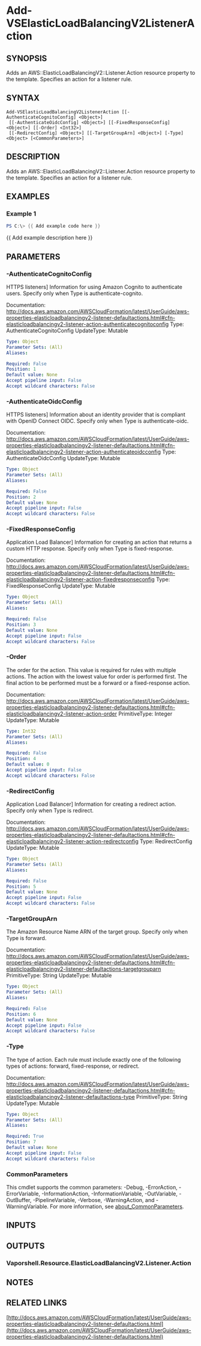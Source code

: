 # Add-VSElasticLoadBalancingV2ListenerAction

## SYNOPSIS
Adds an AWS::ElasticLoadBalancingV2::Listener.Action resource property to the template.
Specifies an action for a listener rule.

## SYNTAX

```
Add-VSElasticLoadBalancingV2ListenerAction [[-AuthenticateCognitoConfig] <Object>]
 [[-AuthenticateOidcConfig] <Object>] [[-FixedResponseConfig] <Object>] [[-Order] <Int32>]
 [[-RedirectConfig] <Object>] [[-TargetGroupArn] <Object>] [-Type] <Object> [<CommonParameters>]
```

## DESCRIPTION
Adds an AWS::ElasticLoadBalancingV2::Listener.Action resource property to the template.
Specifies an action for a listener rule.

## EXAMPLES

### Example 1
```powershell
PS C:\> {{ Add example code here }}
```

{{ Add example description here }}

## PARAMETERS

### -AuthenticateCognitoConfig
HTTPS listeners\] Information for using Amazon Cognito to authenticate users.
Specify only when Type is authenticate-cognito.

Documentation: http://docs.aws.amazon.com/AWSCloudFormation/latest/UserGuide/aws-properties-elasticloadbalancingv2-listener-defaultactions.html#cfn-elasticloadbalancingv2-listener-action-authenticatecognitoconfig
Type: AuthenticateCognitoConfig
UpdateType: Mutable

```yaml
Type: Object
Parameter Sets: (All)
Aliases:

Required: False
Position: 1
Default value: None
Accept pipeline input: False
Accept wildcard characters: False
```

### -AuthenticateOidcConfig
HTTPS listeners\] Information about an identity provider that is compliant with OpenID Connect OIDC.
Specify only when Type is authenticate-oidc.

Documentation: http://docs.aws.amazon.com/AWSCloudFormation/latest/UserGuide/aws-properties-elasticloadbalancingv2-listener-defaultactions.html#cfn-elasticloadbalancingv2-listener-action-authenticateoidcconfig
Type: AuthenticateOidcConfig
UpdateType: Mutable

```yaml
Type: Object
Parameter Sets: (All)
Aliases:

Required: False
Position: 2
Default value: None
Accept pipeline input: False
Accept wildcard characters: False
```

### -FixedResponseConfig
Application Load Balancer\] Information for creating an action that returns a custom HTTP response.
Specify only when Type is fixed-response.

Documentation: http://docs.aws.amazon.com/AWSCloudFormation/latest/UserGuide/aws-properties-elasticloadbalancingv2-listener-defaultactions.html#cfn-elasticloadbalancingv2-listener-action-fixedresponseconfig
Type: FixedResponseConfig
UpdateType: Mutable

```yaml
Type: Object
Parameter Sets: (All)
Aliases:

Required: False
Position: 3
Default value: None
Accept pipeline input: False
Accept wildcard characters: False
```

### -Order
The order for the action.
This value is required for rules with multiple actions.
The action with the lowest value for order is performed first.
The final action to be performed must be a forward or a fixed-response action.

Documentation: http://docs.aws.amazon.com/AWSCloudFormation/latest/UserGuide/aws-properties-elasticloadbalancingv2-listener-defaultactions.html#cfn-elasticloadbalancingv2-listener-action-order
PrimitiveType: Integer
UpdateType: Mutable

```yaml
Type: Int32
Parameter Sets: (All)
Aliases:

Required: False
Position: 4
Default value: 0
Accept pipeline input: False
Accept wildcard characters: False
```

### -RedirectConfig
Application Load Balancer\] Information for creating a redirect action.
Specify only when Type is redirect.

Documentation: http://docs.aws.amazon.com/AWSCloudFormation/latest/UserGuide/aws-properties-elasticloadbalancingv2-listener-defaultactions.html#cfn-elasticloadbalancingv2-listener-action-redirectconfig
Type: RedirectConfig
UpdateType: Mutable

```yaml
Type: Object
Parameter Sets: (All)
Aliases:

Required: False
Position: 5
Default value: None
Accept pipeline input: False
Accept wildcard characters: False
```

### -TargetGroupArn
The Amazon Resource Name ARN of the target group.
Specify only when Type is forward.

Documentation: http://docs.aws.amazon.com/AWSCloudFormation/latest/UserGuide/aws-properties-elasticloadbalancingv2-listener-defaultactions.html#cfn-elasticloadbalancingv2-listener-defaultactions-targetgrouparn
PrimitiveType: String
UpdateType: Mutable

```yaml
Type: Object
Parameter Sets: (All)
Aliases:

Required: False
Position: 6
Default value: None
Accept pipeline input: False
Accept wildcard characters: False
```

### -Type
The type of action.
Each rule must include exactly one of the following types of actions: forward, fixed-response, or redirect.

Documentation: http://docs.aws.amazon.com/AWSCloudFormation/latest/UserGuide/aws-properties-elasticloadbalancingv2-listener-defaultactions.html#cfn-elasticloadbalancingv2-listener-defaultactions-type
PrimitiveType: String
UpdateType: Mutable

```yaml
Type: Object
Parameter Sets: (All)
Aliases:

Required: True
Position: 7
Default value: None
Accept pipeline input: False
Accept wildcard characters: False
```

### CommonParameters
This cmdlet supports the common parameters: -Debug, -ErrorAction, -ErrorVariable, -InformationAction, -InformationVariable, -OutVariable, -OutBuffer, -PipelineVariable, -Verbose, -WarningAction, and -WarningVariable. For more information, see [about_CommonParameters](http://go.microsoft.com/fwlink/?LinkID=113216).

## INPUTS

## OUTPUTS

### Vaporshell.Resource.ElasticLoadBalancingV2.Listener.Action
## NOTES

## RELATED LINKS

[http://docs.aws.amazon.com/AWSCloudFormation/latest/UserGuide/aws-properties-elasticloadbalancingv2-listener-defaultactions.html](http://docs.aws.amazon.com/AWSCloudFormation/latest/UserGuide/aws-properties-elasticloadbalancingv2-listener-defaultactions.html)

